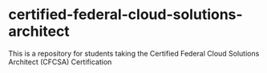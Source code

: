 # certified-federal-cloud-solutions-architect
This is a repository for students taking the Certified Federal Cloud Solutions Architect (CFCSA) Certification
